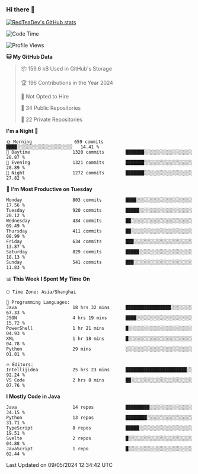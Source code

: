 ### Hi there 👋

<!--
**RedTeaDev/RedTeaDev** is a ✨ _special_ ✨ repository because its `README.md` (this file) appears on your GitHub profile.

Here are some ideas to get you started:

- 🔭 I’m currently working on ...
- 🌱 I’m currently learning ...
- 👯 I’m looking to collaborate on ...
- 🤔 I’m looking for help with ...
- 💬 Ask me about ...
- 📫 How to reach me: ...
- 😄 Pronouns: ...
- ⚡ Fun fact: ...
-->

<!--
[![wakatime](https://wakatime.com/badge/user/6b101ed0-04c0-4490-9283-eb61f2efff96.svg)](https://wakatime.com/@6b101ed0-04c0-4490-9283-eb61f2efff96)
!-->

[![RedTeaDev's GitHub stats](https://github-readme-stats.vercel.app/api?username=RedTeaDev)](https://github.com/anuraghazra/github-readme-stats)
<!--
[![willianrod's wakatime stats](https://github-readme-stats.vercel.app/api/wakatime?username=RedTeaDev)](https://github.com/anuraghazra/github-readme-stats)
!-->
<!--START_SECTION:waka-->
![Code Time](http://img.shields.io/badge/Code%20Time-2%2C235%20hrs%2023%20mins-blue)

![Profile Views](http://img.shields.io/badge/Profile%20Views-3-blue)

**🐱 My GitHub Data** 

> 📦 159.6 kB Used in GitHub's Storage 
 > 
> 🏆 196 Contributions in the Year 2024
 > 
> 🚫 Not Opted to Hire
 > 
> 📜 34 Public Repositories 
 > 
> 🔑 22 Private Repositories 
 > 
**I'm a Night 🦉** 

```text
🌞 Morning                659 commits         ████░░░░░░░░░░░░░░░░░░░░░   14.41 % 
🌆 Daytime                1320 commits        ███████░░░░░░░░░░░░░░░░░░   28.87 % 
🌃 Evening                1321 commits        ███████░░░░░░░░░░░░░░░░░░   28.89 % 
🌙 Night                  1272 commits        ███████░░░░░░░░░░░░░░░░░░   27.82 % 
```
📅 **I'm Most Productive on Tuesday** 

```text
Monday                   803 commits         ████░░░░░░░░░░░░░░░░░░░░░   17.56 % 
Tuesday                  920 commits         █████░░░░░░░░░░░░░░░░░░░░   20.12 % 
Wednesday                434 commits         ██░░░░░░░░░░░░░░░░░░░░░░░   09.49 % 
Thursday                 411 commits         ██░░░░░░░░░░░░░░░░░░░░░░░   08.99 % 
Friday                   634 commits         ███░░░░░░░░░░░░░░░░░░░░░░   13.87 % 
Saturday                 829 commits         █████░░░░░░░░░░░░░░░░░░░░   18.13 % 
Sunday                   541 commits         ███░░░░░░░░░░░░░░░░░░░░░░   11.83 % 
```


📊 **This Week I Spent My Time On** 

```text
🕑︎ Time Zone: Asia/Shanghai

💬 Programming Languages: 
Java                     18 hrs 32 mins      █████████████████░░░░░░░░   67.33 % 
JSON                     4 hrs 19 mins       ████░░░░░░░░░░░░░░░░░░░░░   15.72 % 
PowerShell               1 hr 21 mins        █░░░░░░░░░░░░░░░░░░░░░░░░   04.93 % 
XML                      1 hr 18 mins        █░░░░░░░░░░░░░░░░░░░░░░░░   04.78 % 
Python                   29 mins             ░░░░░░░░░░░░░░░░░░░░░░░░░   01.81 % 

🔥 Editors: 
Intellijidea             25 hrs 23 mins      ███████████████████████░░   92.24 % 
VS Code                  2 hrs 8 mins        ██░░░░░░░░░░░░░░░░░░░░░░░   07.76 % 
```

**I Mostly Code in Java** 

```text
Java                     14 repos            █████████░░░░░░░░░░░░░░░░   34.15 % 
Python                   13 repos            ████████░░░░░░░░░░░░░░░░░   31.71 % 
TypeScript               8 repos             █████░░░░░░░░░░░░░░░░░░░░   19.51 % 
Svelte                   2 repos             █░░░░░░░░░░░░░░░░░░░░░░░░   04.88 % 
JavaScript               1 repo              █░░░░░░░░░░░░░░░░░░░░░░░░   02.44 % 
```




 Last Updated on 09/05/2024 12:34:42 UTC
<!--END_SECTION:waka-->


